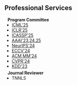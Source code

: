 ## Professional Services

<h4 style="margin:0 10px 0;">Program Committee</h4>

<ul style="margin:0 0 5px;">
  <li><a href="https://icml.cc/"><autocolor>ICML'25</autocolor></a></li>
  <li><a href="https://iclr.cc/Conferences/2025"><autocolor>ICLR'25</autocolor></a></li>
  <li><a href="https://2025.ieeeicassp.org/"><autocolor>ICASSP'25</autocolor></a></li>
  <li><a href="https://aaai.org/aaai-conference/"><autocolor>AAAI'23,24,25</autocolor></a></li>
  <li><a href="https://neurips.cc/"><autocolor>NeurIPS'24</autocolor></a></li>
  <li><a href="https://eccv2024.ecva.net/"><autocolor>ECCV'24</autocolor></a></li>
  <li><a href="https://2024.acmmm.org/"><autocolor>ACM MM'24</autocolor></a></li>
  <li><a href="https://cvpr.thecvf.com/"><autocolor>CVPR'24</autocolor></a></li>
  <li><a href="https://kdd.org/kdd2023/"><autocolor>KDD'23</autocolor></a></li>
</ul>

<h4 style="margin:0 10px 0;">Journal Reviewer</h4>

<ul style="margin:0 0 5px;">
  <li><autocolor>TNNLS</autocolor></li>
</ul>